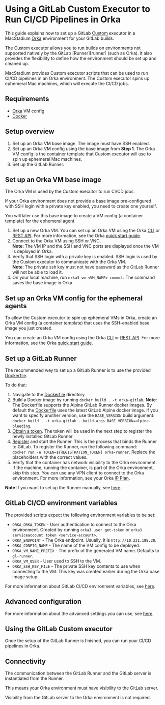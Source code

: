 # Using a GitLab Custom Executor to Run CI/CD Pipelines in Orka

This guide explains how to set up a GitLab [Custom][custom] executor in a MacStadium [Orka][orka] environment for your GitLab builds.

The Custom executor allows you to run builds on environments not supported natively by the GitLab [Runner][runner] (such as Orka). It also provides the flexibility to define how the environment should be set up and cleaned up.

MacStadium provides Custom executor scripts that can be used to run CI/CD pipelines in an Orka environment.
The Custom executor spins up ephemeral Mac machines, which will execute the CI/CD jobs.

## Requirements

- [Orka][orka] VM config
- [Docker][docker]

## Setup overview

1. Set up an Orka VM base image. The image must have SSH enabled.
2. Set up an Orka VM config using the base image from **Step 1**. The Orka VM config is the container template that Custom executor will use to spin up ephemeral Mac machines.
3. Set up the GitLab Runner.

## Set up an Orka VM base image

The Orka VM is used by the Custom executor to run CI/CD jobs.

If your Orka environment does not provide a base image pre-configured with SSH login with a private key enabled, you need to create one yourself.

You will later use this base image to create a VM config (a container template) for the ephemeral agent.

1. Set up a new Orka VM. You can set up an Orka VM using the Orka [CLI][cli] or [REST API][api]. For more information, see the Orka [quick start guide][quick-start].
2. Connect to the Orka VM using SSH or VNC.  
   **Note**: The VM IP and the SSH and VNC ports are displayed once the VM is deployed in Orka.
3. Verify that SSH login with a private key is enabled. SSH login is used by the Custom executor to communicate with the Orka VM.  
   **Note**: The private ssh key must not have password as the GitLab Runner will not be able to load it.
4. On your local machine, run `orka3 vm <VM_NAME> commit`. The command saves the base image in Orka.

## Set up an Orka VM config for the ephemeral agents

To allow the Custom executor to spin up ephemeral VMs in Orka, create an Orka VM config (a container template) that uses the SSH-enabled base image you just created.

You can create an Orka VM config using the Orka [CLI][cli] or [REST API][api]. For more information, see the Orka [quick start guide][quick-start].

## Set up a GitLab Runner

The recommended wey to set up a GitLab Runner is to use the provided [Dockerfile](Dockerfile).

To do that:

1. Navigate to the [Dockerfile](Dockerfile) directory.
2. Build a Docker image by running `docker build . -t orka-gitlab`.
   **Note**: The Dockerfile supports the Alpine GitLab Runner docker images. By default the [Dockerfile](Dockerfile) uses the latest GitLab Alpine docker image. If you want to specify another version, use the `BASE_VERSION` build argument: `docker build . -t orka-gitlab --build-args BASE_VERSION=alpine-bleeding`.
3. [Obtain a token][obtain-token]. The token will be used in the next step to register the newly installed GitLab Runner.
4. [Register][register-runner] and start the Runner. This is the process that binds the Runner to GitLab. To register the Runner, run the following command:  
   `docker run -e TOKEN=${REGISTRATION_TOKEN} orka-runner`. Replace the placeholders with the correct values.
5. Verify that the container has network visibility to the Orka environment. If the machine, running the container, is part of the Orka environment, skip this step. You can use any VPN client to connect to the Orka environment. For more information, see your Orka [IP Plan][ip-plan].

**Note** If you want to set up the Runner manually, see [here](runner-manual-setup.md).

## GitLab CI/CD environment variables

The provided scripts expect the following environment variables to be set:

- `ORKA_ORKA_TOKEN` - User authentication to connect to the Orka environment. Created by running `orka3 user get-token` or `orka3 serviceaccount token <service-account>`.
- `ORKA_ENDPOINT` - The Orka endpoint. Usually, it is `http://10.221.188.20`.
- `ORKA_CONFIG_NAME` - The name of the VM config to be deployed.
- `ORKA_VM_NAME_PREFIX` - The prefix of the generated VM name. Defaults to `gl-runner`.
- `ORKA_VM_USER` - User used to SSH to the VM.
- `ORKA_SSH_KEY_FILE` - The private SSH key contents to use when connecting to the VM. This key was created earlier during the Orka base image setup.

For more information about GitLab CI/CD environment variables, see [here][env-variables].

## Advanced configuration

For more information about the advanced settings you can use, see [here](template-settings.md).

## Using the GitLab Custom executor

Once the setup of the GitLab Runner is finished, you can run your CI/CD pipelines in Orka.

## Connectivity

The communication between the GitLab Runner and the GitLab server is instantiated from the Runner.

This means your Orka environment must have visibility to the GitLab server.

Visibility from the GitLab server to the Orka environment is not required.

[custom]: https://docs.gitlab.com/runner/executors/custom.html
[orka]: https://orkadocs.macstadium.com/docs/getting-started
[cli]: https://orkadocs.macstadium.com/docs/example-cli-workflows
[api]: https://documenter.getpostman.com/view/6574930/S1ETRGzt?version=latest
[quick-start]: https://orkadocs.macstadium.com/docs/quick-start
[docker]: https://www.docker.com/
[obtain-token]: https://docs.gitlab.com/ee/ci/runners/#registering-a-specific-runner-with-a-project-registration-token
[register-runner]: https://docs.gitlab.com/runner/register/index.html
[custom-config-page]: https://docs.gitlab.com/runner/executors/custom.html
[config-page]: https://docs.gitlab.com/runner/configuration/advanced-configuration.html
[env-variables]: https://docs.gitlab.com/ee/ci/variables/
[ip-plan]: https://orkadocs.macstadium.com/docs/orka-glossary#section-ip-plan
